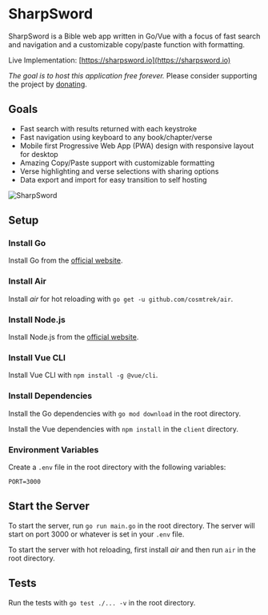 # SharpSword

SharpSword is a Bible web app written in Go/Vue with a focus of fast search and navigation and a customizable copy/paste function with formatting. 

Live Implementation: [https://sharpsword.io](https://sharpsword.io)

*The goal is to host this application free forever.* Please consider supporting the project by [donating](https://venmo.com/DanSafee).

## Goals

- Fast search with results returned with each keystroke
- Fast navigation using keyboard to any book/chapter/verse
- Mobile first Progressive Web App (PWA) design with responsive layout for desktop
- Amazing Copy/Paste support with customizable formatting
- Verse highlighting and verse selections with sharing options
- Data export and import for easy transition to self hosting

![SharpSword](https://sharpsword.io/assets/sword_zoom_sq_512-BZyze98q.png)

## Setup

### Install Go

Install Go from the [official website](https://golang.org/doc/install).

### Install Air

Install _air_ for hot reloading with `go get -u github.com/cosmtrek/air`.

### Install Node.js

Install Node.js from the [official website](https://nodejs.org/en/download/).

### Install Vue CLI

Install Vue CLI with `npm install -g @vue/cli`.

### Install Dependencies

Install the Go dependencies with `go mod download` in the root directory.

Install the Vue dependencies with `npm install` in the `client` directory.

### Environment Variables

Create a `.env` file in the root directory with the following variables:
```
PORT=3000
```

## Start the Server

To start the server, run `go run main.go` in the root directory. The server will start on port 3000 or whatever is set in your `.env` file.

To start the server with hot reloading, first install _air_ and then run `air` in the root directory.


## Tests

Run the tests with `go test ./... -v` in the root directory.
